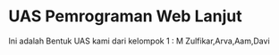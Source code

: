# UAS Pemrograman Web Lanjut
 Ini adalah Bentuk UAS kami dari kelompok 1 : M Zulfikar,Arva,Aam,Davi
